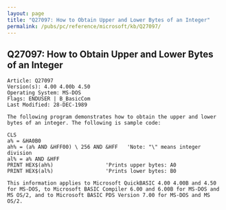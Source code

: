 ```yaml
---
layout: page
title: "Q27097: How to Obtain Upper and Lower Bytes of an Integer"
permalink: /pubs/pc/reference/microsoft/kb/Q27097/
---
```


## Q27097: How to Obtain Upper and Lower Bytes of an Integer

	Article: Q27097
	Version(s): 4.00 4.00b 4.50
	Operating System: MS-DOS
	Flags: ENDUSER | B_BasicCom
	Last Modified: 28-DEC-1989
	
	The following program demonstrates how to obtain the upper and lower
	bytes of an integer. The following is sample code:
	
	CLS
	a% = &HA0B0
	ah% = (a% AND &HFF00) \ 256 AND &HFF   'Note: "\" means integer division
	al% = a% AND &HFF
	PRINT HEX$(ah%)                 'Prints upper bytes: A0
	PRINT HEX$(al%)                 'Prints lower bytes: B0
	
	This information applies to Microsoft QuickBASIC 4.00 4.00B and 4.50
	for MS-DOS, to Microsoft BASIC Compiler 6.00 and 6.00B for MS-DOS and
	MS OS/2, and to Microsoft BASIC PDS Version 7.00 for MS-DOS and MS
	OS/2.
